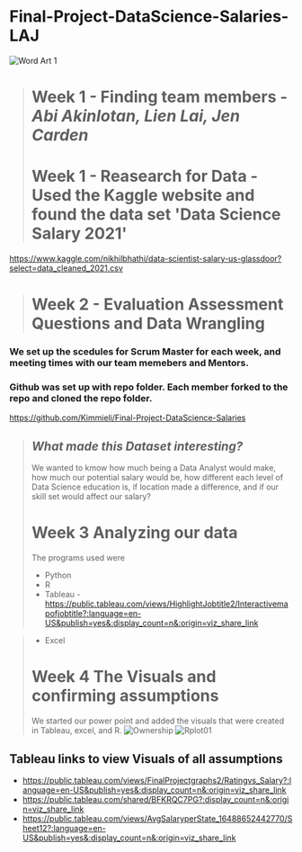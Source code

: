# Final-Project-DataScience-Salaries-LAJ

![Word Art 1](https://user-images.githubusercontent.com/90582457/161357374-4d6139c8-f874-467d-8ce6-e77035970f39.png)
> # Week 1 - Finding team members - ***Abi Akinlotan, Lien Lai, Jen Carden*** 
> # Week 1 - Reasearch for Data - Used the Kaggle website and found the data set 'Data Science Salary 2021'
https://www.kaggle.com/nikhilbhathi/data-scientist-salary-us-glassdoor?select=data_cleaned_2021.csv

> # Week 2 - Evaluation Assessment Questions and Data Wrangling
 ### We set up the scedules for Scrum Master for each week, and meeting times with our team memebers and Mentors.
### Github was set up with repo folder.  Each member forked to the repo and cloned the repo folder.
https://github.com/Kimmieli/Final-Project-DataScience-Salaries
> ## ***What made this Dataset interesting?*** 
> We wanted to kmow how much being a Data Analyst would make, how much our potential salary would be, how different each level of Data Science education is, if location made a difference, and if our skill set would affect our salary?
> # Week 3 Analyzing our data
> The programs used were 
> - Python 
> - R 
> - Tableau - https://public.tableau.com/views/HighlightJobtitle2/Interactivemapofjobtitle?:language=en-US&publish=yes&:display_count=n&:origin=viz_share_link 

> - Excel
> # Week 4 The Visuals and confirming assumptions
> We started our power point and added the visuals that were created in Tableau, excel, and R.
> ![Ownership](https://user-images.githubusercontent.com/90582457/162350408-f9f52300-5c33-4bf6-9762-12a5bf56d045.png)
![Rplot01](https://user-images.githubusercontent.com/90582457/162350572-3305e3b7-0bb0-46bc-8ca9-2a36a5ab8a38.png)

## Tableau links to view Visuals of all assumptions
- https://public.tableau.com/views/FinalProjectgraphs2/Ratingvs_Salary?:language=en-US&publish=yes&:display_count=n&:origin=viz_share_link
- https://public.tableau.com/shared/BFKRQC7PG?:display_count=n&:origin=viz_share_link
- https://public.tableau.com/views/AvgSalaryperState_16488652442770/Sheet12?:language=en-US&publish=yes&:display_count=n&:origin=viz_share_link
